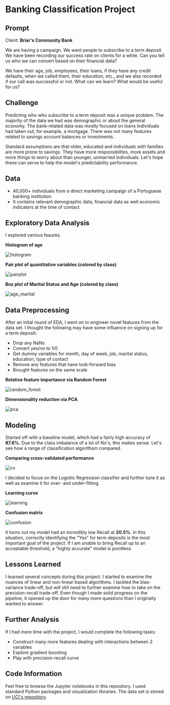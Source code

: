 # Banking Classification Project

## Prompt

Client: **Briar's Community Bank**

We are having a campaign. We want people to subscribe to a term deposit. We have been recording our success rate on clients for a while. Can you tell us who we can convert based on their financial data?

We have their age, job, employees, their loans, if they have any credit defaults, when we called them, their education, etc., and we also recorded if our call was successful or not. What can we learn? What would be useful for us?

## Challenge

Predicting who who subscribe to a term deposit was a unique problem. The majority of the data we had was demographic or about the general economy. The bank-related data was mostly focused on loans individuals had taken out, for example, a mortgage. There was not many features related to savings account balances or investments.

Standard assumptions are that older, educated and individuals with families are more prone to savings. They have more responsibilites, more assets and more things to worry about than younger, unmarried individuals. Let's hope these can serve to help the model's predictability performance.

## Data

- 40,000+ individuals from a direct marketing campaign of a Portuguese banking institution
- It contains relevant demographic data, financial data as well economic indicators at the time of contact

## Exploratory Data Analysis

I explored various feaures.

**Histogram of age**

![histogram](images/age.png)

**Pair plot of quantitative variables (colored by class)**

![pairplot](images/pair_plot.png)

**Box plot of Marital Status and Age (colored by class)**

![age_marital](images/age_marital.png)


## Data Preprocessing

After an inital round of EDA, I went on to engineer novel features from the data set. I thought the following may have some influence on signing up for a term deposit:

- Drop any NaNs
- Convert yes/no to 1/0
- Get dummy variables for month, day of week, job, marital status, education, type of contact
- Remove any features that have look-forward bias
- Brought features on the same scale

**Relative feature importance via Random Forest**

![random_forest](images/random_forest.png)

**Dimensionality reduction via PCA**

![pca](images/pca.png)

## Modeling

Started off with a baseline model, which had a fairly high accuracy of **87.6%**. Due to the class imbalance of a lot of No's, this makes sense. Let's see how a range of classification algorithsm compared.

**Comparing cross-validated performance**

![cv](images/cv.png)

I decided to focus on the Logistic Regression classifier and further tune it as well as examine it for over- and under-fitting.

**Learning curve**

![learning](images/learning.png)

**Confusion matrix**

![confusion](images/confusion.png)

It turns out my model had an incredibly low Recall at **20.5%**. In this situation, correctly identifying the "Yes" for term deposits is the most important goal of the project. If I am unable to bring Recall up to an acceptable threshold, a "highly accurate" model is pointless

## Lessons Learned

I learned several concepts during this project. I started to examine the nuances of linear and non-linear based algorithms. I tackled the bias-variance trade-off, but will still need to further examine how to take on the precision-recall trade-off. Even though I made solid progress on the pipeline, it opened up the door for many more questions than I originally wanted to answer.

## Further Analysis

If I had more time with the project, I would complete the following tasks:

- Construct many more features dealing with interactions between 2 variables
- Explore gradient boosting
- Play with precision-recall curve

## Code Information

Feel free to browse the Jupyter notebooks in this repository. I used standard Python packages and visualization libraries. The data set is stored on [UCI's repository](https://archive.ics.uci.edu/ml/datasets/Bank+Marketing#).

